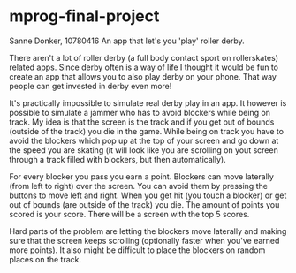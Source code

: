 # mprog-final-project
Sanne Donker, 10780416
An app that let's you 'play' roller derby.

There aren't a lot of roller derby (a full body contact sport on rollerskates) related apps. 
Since derby often is a way of life I thought it would be fun to create an app that allows you to also play derby on your phone.
That way people can get invested in derby even more!

It's practically impossible to simulate real derby play in an app. It however is possible to simulate a jammer who has to avoid blockers
while being on track. My idea is that the screen is the track and if you get out of bounds (outside of the track) you die in the game.
While being on track you have to avoid the blockers which pop up at the top of your screen and go down at the speed you are skating (it 
will look like you are scrolling on yout screen through a track filled with blockers, but then automatically).

For every blocker you pass you earn a point. Blockers can move laterally (from left to right) over the screen. You can avoid them by
pressing the buttons to move left and right. When you get hit (you touch a blocker) or get out of bounds (are outside of the track) you die.
The amount of points you scored is your score. There will be a screen with the top 5 scores.

Hard parts of the problem are letting the blockers move laterally and making sure that the screen keeps scrolling (optionally faster when
you've earned more points). It also might be difficult to place the blockers on random places on the track.
